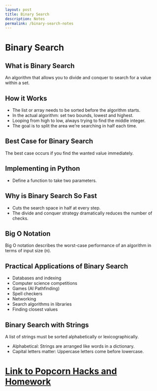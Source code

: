 ```yaml
---
layout: post
title: Binary Search
description: Notes
permalink: /binary-search-notes
--- 
```

# Binary Search

## What is Binary Search
An algorithm that allows you to divide and conquer to search for a value within a set.

## How it Works
- The list or array needs to be sorted before the algorithm starts.  
- In the actual algorithm: set two bounds, lowest and highest.  
- Looping from high to low, always trying to find the middle integer.  
- The goal is to split the area we're searching in half each time.

## Best Case for Binary Search
The best case occurs if you find the wanted value immediately.

## Implementing in Python
- Define a function to take two parameters.

## Why is Binary Search So Fast
- Cuts the search space in half at every step.  
- The divide and conquer strategy dramatically reduces the number of checks.

## Big O Notation
Big O notation describes the worst-case performance of an algorithm in terms of input size (n).

## Practical Applications of Binary Search
- Databases and indexing  
- Computer science competitions  
- Games (AI Pathfinding)  
- Spell checkers  
- Networking  
- Search algorithms in libraries  
- Finding closest values  

## Binary Search with Strings
A list of strings must be sorted alphabetically or lexicographically.
- Alphabetical: Strings are arranged like words in a dictionary.
- Capital letters matter: Uppercase letters come before lowercase.

# <a href="{{ site.baseurl }}/binary-search">Link to Popcorn Hacks and Homework</a>